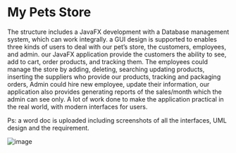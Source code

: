 # My Pets Store

The structure includes a JavaFX development with a Database management system, which can work integrally. a GUI design is supported to enables three kinds of users to deal with our pet’s store, the customers, employees, and admin. our JavaFX application provide the customers the ability to see, add to cart, order products, and tracking them. The employees could manage the store by adding, deleting, searching updating products, inserting the suppliers who provide our products, tracking and packaging orders, Admin could hire new employee, update their information, our application also provides generating reports of the sales/month which the admin can see only.  A lot of work done to make the application practical in the real world, with modern interfaces for users.

Ps: a word doc is uploaded including screenshots of all the interfaces, UML design and the requirement. 


![image](https://user-images.githubusercontent.com/58387454/147962305-2fa408eb-af7d-4832-b0b3-3a1accbfee8b.png)


